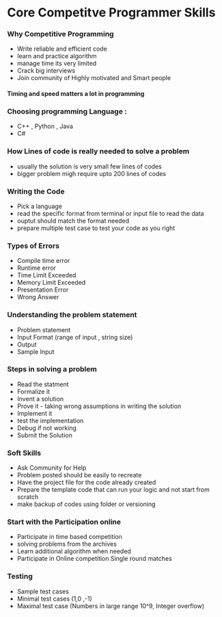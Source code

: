 # Core Competitve Programmer Skills

### Why Competitive Programming  

*  Write reliable and efficient code 
* learn and practice algorithm  
* manage time its very limited  
* Crack big interviews 
* Join community of Highly motivated and Smart people

#### Timing and speed matters a lot in programming

### Choosing programming Language :

* C++ , Python , Java
* C\# 

### How Lines of code is really needed to solve a problem  

*  usually the solution is very small few lines of codes  
* bigger problem migh require upto 200 lines of codes 

### Writing the Code  

* Pick  a language
* read the  specific format from terminal or input file to read the data
* ouptut should match the format needed 
* prepare multiple test case to test your code as you right 

### Types of Errors

* Compile time error
* Runtime error 
* Time Limit Exceeded
* Memory Limit Exceeded
* Presentation Error
* Wrong Answer

### Understanding the problem statement 

* Problem statement  
* Input Format \(range of input , string size\)
* Output 
* Sample Input

### Steps in solving a problem  

* Read the statment
* Formalize it
* Invent a solution
* Prove it - taking wrong assumptions in writing the solution
* Implement it
* test the implementation
* Debug if not working
* Submit the Solution

### Soft Skills  

* Ask Community for Help
* Problem posted should be easily to recreate
* Have the project file for the code already created 
* Prepare the template code that can run your logic and not start from scratch
* make backup of codes  using folder or versioning

### Start with the Participation online

* Participate in time  based competition
* solving problems from the archives
* Learn additional algorithm when needed
* Participate in Online competition  Single round matches

### Testing

* Sample test cases 
* Minimal test cases \(1,0 ,-1\)
* Maximal test case \(Numbers in large range 10^9, Integer overflow\)



















